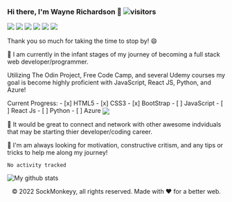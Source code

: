 ### Hi there, I'm Wayne Richardson 👋 ![visitors](https://visitor-badge.glitch.me/badge?page_id=page.id)
<div>
<img src="https://img.shields.io/badge/Python-3776AB?style=for-the-badge&logo=python&logoColor=white" />
<img src="https://img.shields.io/badge/HTML5-E34F26?style=for-the-badge&logo=html5&logoColor=white" />
<img src="https://img.shields.io/badge/CSS3-1572B6?style=for-the-badge&logo=css3&logoColor=white" />
<img src="https://img.shields.io/badge/JavaScript-323330?style=for-the-badge&logo=javascript&logoColor=F7DF1E" />
<img src="https://img.shields.io/badge/React-20232A?style=for-the-badge&logo=react&logoColor=61DAFB" />
<img src="https://img.shields.io/badge/Bootstrap-563D7C?style=for-the-badge&logo=bootstrap&logoColor=white" />
</div>

<!--
**SockMonkeyy/SockMonkeyy** is a ✨ _special_ ✨ repository because its `README.md` (this file) appears on your GitHub profile.

Here are some ideas to get you started:

- 🔭 I’m currently working on ...
-  I’m currently learning ...
- 👯 I’m looking to collaborate on ...
- 🤔 I’m looking for help with ...
- 💬 Ask me about ...
- 📫 How to reach me: ...
- 😄 Pronouns: ...
- ⚡ Fun fact: ...
-->


Thank you so much for taking the time to stop by! 😄

🌱 I am currently in the infant stages of my journey of becoming a full stack web developer/programmer.


Utilizing The Odin Project, Free Code Camp, and several Udemy courses my goal is become highly proficient with JavaScript, React JS, Python, and Azure!

<div>
Current Progress:
 - [x] HTML5
 - [x] CSS3
 - [x] BootStrap
 - [ ] JavaScript
 - [ ] React Js
 - [ ] Python
 - [ ] Azure
 <img align="center" src="https://github-readme-stats.vercel.app/api/top-langs/?username=sockmonkeyy&layout=compact&theme=dark&hide_border=true" />
 </div>


👯 It would be great to connect and network with other awesome indviduals that may be starting thier developer/coding career.

🤔 I'm am always looking for motivation, constructive critism, and any tips or tricks to help me along my journey!


<!--START_SECTION:waka-->

```text
No activity tracked
```

<!--END_SECTION:waka-->

<div>
<img align="center" src="https://github-readme-stats.vercel.app/api?username=sockmonkeyy&show_icons=true&include_all_commits=true&theme=dark&hide_border=true" alt="My github stats" /> 
 </div>


<p align="center"> © 2022 SockMonkeyy, all rights reserved. Made with ❤️ for a better web. </p>
<p align="center">
</p>
